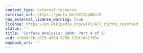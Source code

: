 ```yaml
---
content_type: external-resource
external_url: https://youtu.be/XXlZppNQof0
has_external_license_warning: true
license: https://en.wikipedia.org/wiki/All_rights_reserved
status: ''
title: 'Surface Analysis: SUMA: Part 4 of 5'
uid: efbddc7b-d723-496d-9256-128ffde1f93e
wayback_url: ''
---
```

